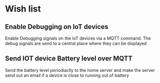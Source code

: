 # Wish list

## Enable Debugging on IoT devices
Enable Debugging signals on the IoT devices via a MQTT command. The debug signals are send to a central place where
they can be displayed

## Send IOT device Battery level over MQTT
Send the battery level periodiaclly to the home server and make the server send out an email if
a device is close to running out of battery

